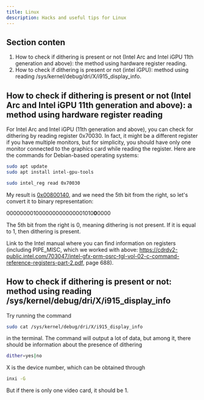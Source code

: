 ```yaml
---
title: Linux
description: Hacks and useful tips for Linux
---
```

## Section conten

1. How to check if dithering is present or not (Intel Arc and Intel iGPU 11th generation and above): the method using hardware register reading.
2. How to check if dithering is present or not (intel iGPU): method using reading /sys/kernel/debug/dri/X/i915_display_info.

## How to check if dithering is present or not (Intel Arc and Intel iGPU 11th generation and above): a method using hardware register reading

For Intel Arc and Intel iGPU (11th generation and above), you can check for dithering by reading register 0x70030. In fact, it might be a different register if you have multiple monitors, but for simplicity, you should have only one monitor connected to the graphics card while reading the register. Here are the commands for Debian-based operating systems:

```bash
sudo apt update
sudo apt install intel-gpu-tools
```

```bash
sudo intel_reg read 0x70030
```

My result is [0x00800140](https://www.rapidtables.com/convert/number/hex-to-binary.html?x=00800140), and we need the 5th bit from the right, so let's convert it to binary representation:</p>

000000001000000000000001010**0**0000</p>

The 5th bit from the right is 0, meaning dithering is not present. If it is equal to 1, then dithering is present.

Link to the Intel manual where you can find information on registers (including PIPE_MISC, which we worked with above: https://cdrdv2-public.intel.com/703047/intel-gfx-prm-osrc-tgl-vol-02-c-command-reference-registers-part-2.pdf, page 688).

## How to check if dithering is present or not: method using reading /sys/kernel/debug/dri/X/i915_display_info

Try running the command

```bash
sudo cat /sys/kernel/debug/dri/X/i915_display_info
```

in the terminal. The command will output a lot of data, but among it, there should be information about the presence of dithering

```bash
dither=yes|no
```

X is the device number, which can be obtained through

```bash
inxi -G
```

But if there is only one video card, it should be 1.
